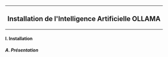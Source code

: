 --------------------------------------------------------------------------------------------------------------------------------------------------------------------------------
## <p align='center'> Installation de l'Intelligence Artificielle OLLAMA</p>
--------------------------------------------------------------------------------------------------------------------------------------------------------------------------------
#### I. Installation
##### A. Présentation

